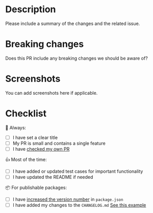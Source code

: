 # Description

Please include a summary of the changes and the related issue.

# Breaking changes

Does this PR include any breaking changes we should be aware of?

# Screenshots

You can add screenshots here if applicable.

# Checklist

📌 Always:
- [ ] I have set a clear title
- [ ] My PR is small and contains a single feature
- [ ] I have [checked my own PR](## "Fix typo's and remove unused or commented out code")

👍 Most of the time:
- [ ] I have added or updated test cases for important functionality
- [ ] I have updated the README if needed

📦 For publishable packages:
- [ ] I have [increased the version number](## "After increasing the version to the next patch/minor/major, the package will be published automatically after merge") in `package.json`
- [ ] I have added my changes to the `CHANGELOG.md` [See this example](https://github.com/Pinelab-studio/pinelab-vendure-plugins/blob/main/packages/vendure-plugin-invoices/CHANGELOG.md)

